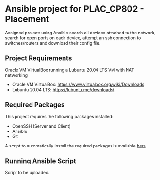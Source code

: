 # Ansible project for PLAC_CP802 - Placement

Assigned project: using Ansible search all devices attached to the network, search for open ports on each device, attempt an ssh connection to switches/routers and download their config file.

## Project Requirements
Oracle VM VirtualBox running a Lubuntu 20.04 LTS VM with NAT networking

- Oracle VM VirtualBox: https://www.virtualbox.org/wiki/Downloads
- Lubuntu 20.04 LTS: https://lubuntu.me/downloads/

## Required Packages
This project requires the following packages installed:

- OpenSSH (Server and Client)
- Ansible
- Git

A script to automatically install the required packages is available [here](https://github.com/danecode/lyit-ansible-project/blob/master/project_reqs.sh).

## Running Ansible Script
Script to be uploaded.
